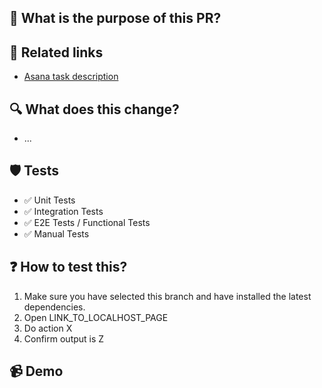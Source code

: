 ## 🌟 What is the purpose of this PR?

<!-- Explain, at a high level, what this does and why. -->
<!-- Use the 'What does this change?' section to list more specific changes. -->

## 🔗 Related links

<!-- Add links to Asana, Slack, Notion or whatever originated this PR -->
<!-- This will be _super_ handy 6 months from now.  -->

- [Asana task description](link)

## 🔍 What does this change?

<!-- Use a bullet list to explain your changes in more detail, if it would be helpful. -->
<!-- If possible, link to the specific commit.-->

- ...

## 🛡 Tests

<!-- Delete as appropriate -->

- ✅ Unit Tests
- ✅ Integration Tests
- ✅ E2E Tests / Functional Tests
- ✅ Manual Tests

## ❓ How to test this?

1. Make sure you have selected this branch and have installed the latest dependencies.
2. Open LINK_TO_LOCALHOST_PAGE
3. Do action X
4. Confirm output is Z

## 📹 Demo

<!-- Here you can add a screenshot or video showcasing your work -->
